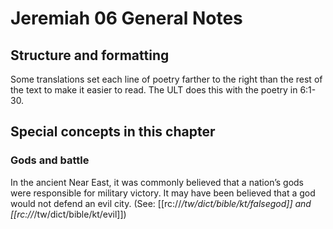 # Jeremiah 06 General Notes
## Structure and formatting

Some translations set each line of poetry farther to the right than the rest of the text to make it easier to read. The ULT does this with the poetry in 6:1-30.

## Special concepts in this chapter

### Gods and battle
In the ancient Near East, it was commonly believed that a nation’s gods were responsible for military victory. It may have been believed that a god would not defend an evil city. (See: [[rc://*/tw/dict/bible/kt/falsegod]] and [[rc://*/tw/dict/bible/kt/evil]])